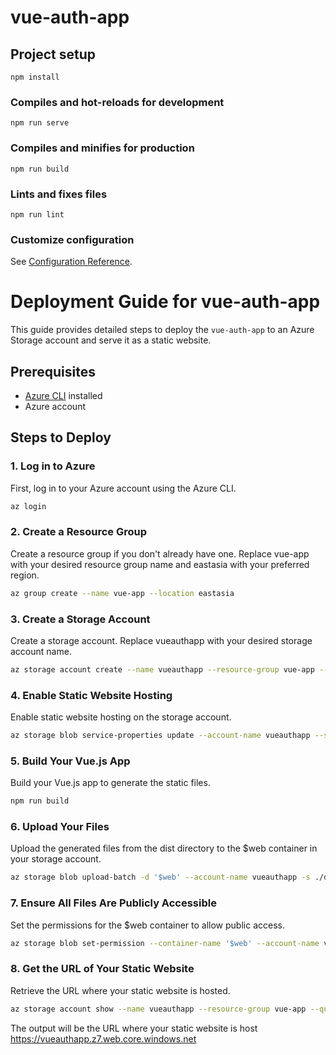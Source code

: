 # vue-auth-app

## Project setup
```
npm install
```

### Compiles and hot-reloads for development
```
npm run serve
```

### Compiles and minifies for production
```
npm run build
```

### Lints and fixes files
```
npm run lint
```

### Customize configuration
See [Configuration Reference](https://cli.vuejs.org/config/).

# Deployment Guide for vue-auth-app

This guide provides detailed steps to deploy the `vue-auth-app` to an Azure Storage account and serve it as a static website.

## Prerequisites

- [Azure CLI](https://docs.microsoft.com/en-us/cli/azure/install-azure-cli) installed
- Azure account

## Steps to Deploy

### 1. Log in to Azure

First, log in to your Azure account using the Azure CLI.

```sh
az login
```

### 2. Create a Resource Group

Create a resource group if you don't already have one. Replace vue-app with your desired resource group name and eastasia with your preferred region.

```sh
az group create --name vue-app --location eastasia
```

### 3. Create a Storage Account
Create a storage account. Replace vueauthapp with your desired storage account name.

```sh
az storage account create --name vueauthapp --resource-group vue-app --location eastasia --sku Standard_LRS --kind StorageV2
```

### 4. Enable Static Website Hosting
Enable static website hosting on the storage account.

```sh
az storage blob service-properties update --account-name vueauthapp --static-website --index-document index.html --404-document [404.html](http://_vscodecontentref_/0)
```

### 5. Build Your Vue.js App
Build your Vue.js app to generate the static files.

```sh
npm run build
```

### 6. Upload Your Files
Upload the generated files from the dist directory to the $web container in your storage account.

```sh
az storage blob upload-batch -d '$web' --account-name vueauthapp -s ./dist
```

### 7. Ensure All Files Are Publicly Accessible
Set the permissions for the $web container to allow public access.

```sh
az storage blob set-permission --container-name '$web' --account-name vueauthapp --public-access blob
```

### 8. Get the URL of Your Static Website
Retrieve the URL where your static website is hosted.

```sh
az storage account show --name vueauthapp --resource-group vue-app --query "primaryEndpoints.web" --output tsv
```

The output will be the URL where your static website is host https://vueauthapp.z7.web.core.windows.net